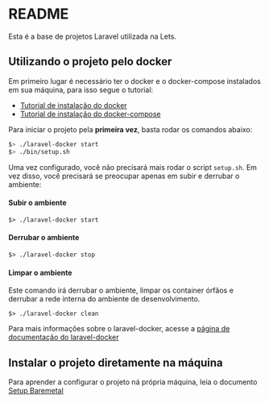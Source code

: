 # README #

Esta é a base de projetos Laravel utilizada na Lets.

## Utilizando o projeto pelo docker

Em primeiro lugar é necessário ter o docker e o docker-compose instalados em sua máquina, para isso segue o tutorial:

* [Tutorial de instalação do docker](https://docs.docker.com/install/linux/docker-ce/ubuntu/)
* [Tutorial de instalação do docker-compose](https://docs.docker.com/compose/install/)

Para iniciar o projeto pela **primeira vez**, basta rodar os comandos abaixo:

```bash
$> ./laravel-docker start
$> ./bin/setup.sh
```

Uma vez configurado, você não precisará mais rodar o script `setup.sh`.
Em vez disso, você precisará se preocupar apenas em subir e derrubar o ambiente:

#### Subir o ambiente
```
$> ./laravel-docker start
```

#### Derrubar o ambiente
```
$> ./laravel-docker stop
```

#### Limpar o ambiente
Este comando irá derrubar o ambiente, limpar os container órfãos e derrubar a rede interna do ambiente de desenvolvimento.
```
$> ./laravel-docker clean
```

Para mais informações sobre o laravel-docker, acesse a [página de documentação do laravel-docker](https://github.com/danilopinotti/laravel-docker-environment)

## Instalar o projeto diretamente na máquina ##
Para aprender a configurar o projeto ná própria máquina, leia o documento [Setup Baremetal](docs/setup-baremetal.md)
